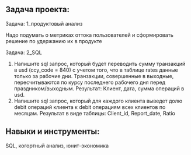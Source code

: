 ## Задача проекта:  

Задача: 1_продуктовый анализ  

Надо подумать о метриках оттока пользователей и сформировать решение по удержанию их в продукте

Задача: 2_SQL
1. Напишите sql запрос, который будет переводить сумму транзакций в usd (ccy_code = 840) с учетом того, что в таблице rates данные только за рабочие дни. Транзакции, совершенные в выходные, пересчитываются по курсу последнего рабочего дня перед праздником/выходным. Результат: Клиент, дата, сумма операций в usd.
2. Напишите sql запрос, который для каждого клиента выведет долю debit операций клиента к debit операциям всех клиентов по месяцам. Результат в виде таблицы: Client_id, Report_date, Ratio

## Навыки и инструменты:  

SQL, когортный анализ, юнит-экономика
